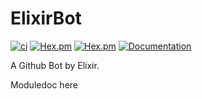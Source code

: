 # ElixirBot

[![ci](https://github.com/clszzyh/elixir_bot/workflows/ci/badge.svg)](https://github.com/clszzyh/elixir_bot/actions)
[![Hex.pm](https://img.shields.io/hexpm/v/elixir_bot)](http://hex.pm/packages/elixir_bot)
[![Hex.pm](https://img.shields.io/hexpm/dt/elixir_bot)](http://hex.pm/packages/elixir_bot)
[![Documentation](https://img.shields.io/badge/hexdocs-latest-blue.svg)](https://hexdocs.pm/elixir_bot/readme.html)

<!-- MDOC -->

A Github Bot by Elixir.

<!-- MDOC -->

Moduledoc here

<!-- MDOC -->
